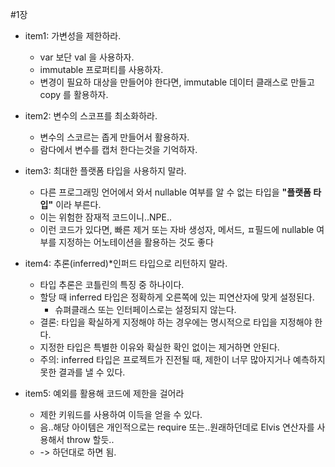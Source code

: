 #1장

- item1: 가변성을 제한하라.
  - var 보단 val 을 사용하자.
  - immutable 프로퍼티를 사용하자.
  - 변경이 필요하 대상을 만들어야 한다면, immutable 데이터 클래스로 만들고 copy 를 활용하자.

- item2: 변수의 스코프를 최소화하라.
  - 변수의 스코르는 좁게 만들어서 활용하자.
  - 람다에서 변수를 캡처 한다는것을 기억하자.

- item3: 최대한 플랫폼 타입을 사용하지 말라.
  - 다른 프로그래밍 언어에서 와서 nullable 여부를 알 수 없는 타입을 **"플랫폼 타입"** 이라 부른다.
  - 이는 위험한 잠재적 코드이니..NPE..
  - 이런 코드가 있다면, 빠른 제거 또는 자바 생성자, 메서드, ㅍ필드에 nullable 여부를 지정하는 어노테이션을 활용하는 것도 좋다

- item4: 추론(inferred)*인퍼드 타입으로 리턴하지 말라.
  - 타입 추론은 코틀린의 특징 중 하나이다.
  - 할당 때 inferred 타입은 정확하게 오른쪽에 있는 피연산자에 맞게 설정된다.
    - 슈펴클래스 또는 인터페이스로는 설정되지 않는다.
  - 결론: 타입을 확실하게 지정해야 하는 경우에는 명시적으로 타입을 지정해야 한다.
  - 지정한 타입은 특별한 이유와 확실한 확인 없이는 제거하면 안된다.
  - 주의: inferred 타입은 프로젝트가 진전될 때, 제한이 너무 많아지거나 예측하지 못한 결과를 낼 수 있다.

- item5: 예외를 활용해 코드에 제한을 걸어라
  - 제한 키워드를 사용하여 이득을 얻을 수 있다.
  - 음..해당 아이템은 개인적으로는 require 또는..원래하던데로 Elvis 연산자를 사용해서 throw 할듯..
  - -> 하던대로 하면 됨.

